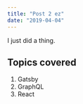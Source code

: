 ```yaml
---
title: "Post 2 ez"
date: "2019-04-04"
---
```


I just did a thing.

## Topics covered

1. Gatsby
2. GraphQL
3. React
